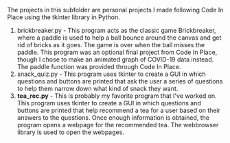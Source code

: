 The projects in this subfolder are personal projects I made following Code In Place using the tkinter library in Python.
1. brickbreaker.py - This program acts as the classic game Brickbreaker, where a paddle is used to help a ball bounce around the canvas and get rid of bricks as it goes. The game is over when the ball misses the paddle. This program was an optional final project from Code In Place, though I chose to make an animated graph of COVID-19 data instead. The paddle function was provided through Code In Place.
2. snack_quiz.py - This program uses tkinter to create a GUI in which questions and buttons are printed that ask the user a series of questions to help them narrow down what kind of snack they want.
3. **tea_rec.py** - This is probably my favorite program that I've worked on. This program uses tkinter to create a GUI in which questions and buttons are printed that help recommend a tea for a user based on their answers to the questions. Once enough information is obtained, the program opens a webpage for the recommended tea. The webbrowser library is used to open the webpages.
